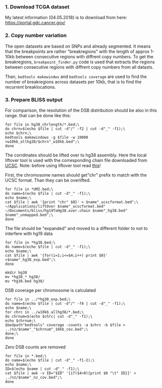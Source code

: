 ### 1. Download TCGA dataset

My latest information (04.05.2018) is to download from here: https://portal.gdc.cancer.gov/

### 2. Copy number variation

The open datasets are based on SNPs and already segmented. It means that the breakpoints are rather "breakregions" with the length of approx 1-10kb between consecutive regions with diffrent copy numbers. To get the breakregions, `breakpoint_finder.py` code is used that extracts the regions between consecutive regions with diffrent copy numbers from all datasts.

Than, `bedtools makewindws` and `bedtools coverage` are used to find the number of breakregions across datasets per 10kb, that is to find the recurrent breaklocations. 


### 3. Prepare BLISS output

For comparison, the resolution of the DSB distribution should be also in this range. that can be done like this:

```
for file in hg38_chrlength/*.bed;\
do chrn=$(echo $file | cut -d"/" -f2 | cut -d"_" -f1);\
echo $chrn;\
bedtools makewindows -g $file -w 10000 >w10kb_allhg38/$chrn"_w10kb.bed";\
done
```

The corrdinates should be lifted over to hg38 assembly. Here the local liftover tool is used with the corresponding chain file downloaded from [UCSC](http://hgdownload.cse.ucsc.edu/downloads.html). Note: before using liftover tool read [this](https://genome-store.ucsc.edu/)!

First, the chromosome names should get"chr" prefix to match with the UCSC format. Than they can be overlifted.
```
for file in *UMI.bed;\
do name=$(echo $file | cut -d"_" -f1);\
echo $name;\
cat $file | awk '{print "chr" $0}' > $name"_ucscformat.bed";\
~/Applications/liftOver $name"_ucscformat.bed" ~/Documents/bliss/hg19ToHg38.over.chain $name"_hg38.bed" $name"_unmapped.bed";\
done
```

The file should be "expanded" and moved to a different folder to not to interfere with hg19 data
```
for file in *hg38.bed;\
do name=$(echo $file | cut -d"_" -f1);\
echo $name;\
cat $file | awk '{for(i=1;i<=$4;i++) print $0}' >$name"_hg38_exp.bed";\
done

mkdir hg38
mv *hg38_* hg38/
mv *hg38.bed hg38/
```

DSB coverage per chromosome is calculated
```
for file in ../*hg38_exp.bed;\
do name=$(echo $file | cut -d"/" -f4 | cut -d"_" -f1);\
echo $name;\
for chrc in ../w10kb_allhg38/*.bed;\
do chrnum=$(echo $chrc| cut -d"_" -f1);\
echo $chrnum;\
$bedpath"bedtools" coverage -counts -a $chrc -b $file > ../nz/$name"_"$chrnum"_10kb_cov.bed";\
done;\
done
```

Zero DSB counts are removed
```
for file in *.bed;\
do name=$(echo $file | cut -d"_" -f1-2);\
echo $name;\
ID=$(echo $name | cut -d"_" -f1);\
cat $file | awk -v ID="$ID" '{if($4>0){print $0 "\t" ID}}' > ../nz/$name"_nz_cov.bed";\
done

```

